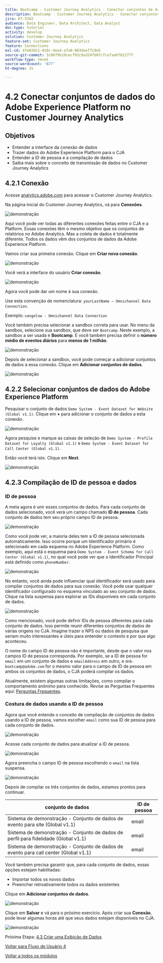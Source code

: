 ```yaml
---
title: Bootcamp - Customer Journey Analytics - Conectar conjuntos de dados Adobe Experience Platform no Customer Journey Analytics
description: Bootcamp - Customer Journey Analytics - Conectar conjuntos de dados Adobe Experience Platform no Customer Journey Analytics
jira: KT-5342
audience: Data Engineer, Data Architect, Data Analyst
doc-type: tutorial
activity: develop
solution: Customer Journey Analytics
feature-set: Customer Journey Analytics
feature: Connections
exl-id: 47e02021-019c-4ea4-a7a8-003deef7c9e5
source-git-commit: 3c86f9b19cecf92c9a324fb6fcfcefaebf82177f
workflow-type: tm+mt
source-wordcount: '677'
ht-degree: 1%

---
```


# 4.2 Conectar conjuntos de dados do Adobe Experience Platform no Customer Journey Analytics

## Objetivos

- Entender a interface da conexão de dados
- Trazer dados do Adobe Experience Platform para o CJA
- Entender a ID de pessoa e a compilação de dados
- Saiba mais sobre o conceito de transmissão de dados no Customer Journey Analytics

## 4.2.1 Conexão

Acesse [analytics.adobe.com](https://analytics.adobe.com) para acessar o Customer Journey Analytics.

Na página inicial do Customer Journey Analytics, vá para **Conexões**.

![demonstração](./images/cja2.png)

Aqui você pode ver todas as diferentes conexões feitas entre o CJA e a Platform. Essas conexões têm o mesmo objetivo que os conjuntos de relatórios no Adobe Analytics. Mas a coleta de dados é totalmente diferente. Todos os dados vêm dos conjuntos de dados da Adobe Experience Platform.

Vamos criar sua primeira conexão. Clique em **Criar nova conexão**.

![demonstração](./images/cja4.png)

Você verá a interface do usuário **Criar conexão**.

![demonstração](./images/cja5.png)

Agora você pode dar um nome à sua conexão.

Use esta convenção de nomenclatura: `yourLastName – Omnichannel Data Connection`.

Exemplo: `vangeluw - Omnichannel Data Connection`

Você também precisa selecionar a sandbox correta para usar. No menu da sandbox, selecione sua sandbox, que deve ser `Bootcamp`. Neste exemplo, a sandbox a ser usada é **Bootcamp**. E você também precisa definir o **número médio de eventos diários** para **menos de 1 milhão**.

![demonstração](./images/cjasb.png)

Depois de selecionar a sandbox, você pode começar a adicionar conjuntos de dados a essa conexão. Clique em **Adicionar conjuntos de dados**.

![demonstração](./images/cjasb1.png)

## 4.2.2 Selecionar conjuntos de dados do Adobe Experience Platform

Pesquisar o conjunto de dados `Demo System - Event Dataset for Website (Global v1.1)`. Clique em **+** para adicionar o conjunto de dados a esta conexão.

![demonstração](./images/cja7.png)

Agora pesquise e marque as caixas de seleção de `Demo System - Profile Dataset for Loyalty (Global v1.1)` e `Demo System - Event Dataset for Call Center (Global v1.1)`.

Então você terá isto. Clique em **Next**.

![demonstração](./images/cja9.png)

## 4.2.3 Compilação de ID de pessoa e dados

### ID de pessoa

A meta agora é unir esses conjuntos de dados. Para cada conjunto de dados selecionado, você verá um campo chamado **ID de pessoa**. Cada conjunto de dados tem seu próprio campo ID de pessoa.

![demonstração](./images/cja11.png)

Como você pode ver, a maioria deles tem a ID de pessoa selecionada automaticamente. Isso ocorre porque um Identificador primário é selecionado em cada esquema no Adobe Experience Platform. Como exemplo, aqui está o esquema para `Demo System - Event Schema for Call Center (Global v1.1)`, no qual você pode ver que o Identificador Principal está definido como `phoneNumber`.

![demonstração](./images/cja13.png)

No entanto, você ainda pode influenciar qual identificador será usado para compilar conjuntos de dados para sua conexão. Você pode usar qualquer identificador configurado no esquema vinculado ao seu conjunto de dados. Clique na lista suspensa para explorar as IDs disponíveis em cada conjunto de dados.

![demonstração](./images/cja14.png)

Como mencionado, você pode definir IDs de pessoa diferentes para cada conjunto de dados. Isso permite reunir diferentes conjuntos de dados de várias origens no CJA. Imagine trazer o NPS ou dados de pesquisa que seriam muito interessantes e úteis para entender o contexto e por que algo aconteceu.

O nome do campo ID de pessoa não é importante, desde que o valor nos campos ID de pessoa corresponda. Por exemplo, se a ID de pessoa for `email` em um conjunto de dados e `emailAddress` em outro, e `dnb-bootcamp@adobe.com` for o mesmo valor para o campo de ID de pessoa em ambos os conjuntos de dados, o CJA poderá compilar os dados.

Atualmente, existem algumas outras limitações, como compilar o comportamento anônimo para conhecido. Revise as Perguntas Frequentes aqui: [Perguntas Frequentes](https://experienceleague.adobe.com/docs/analytics-platform/using/cja-overview/cja-faq.html?lang=pt-BR).

### Costura de dados usando a ID de pessoa

Agora que você entende o conceito de compilação de conjuntos de dados usando a ID de pessoa, vamos escolher `email` como sua ID de pessoa para cada conjunto de dados.

![demonstração](./images/cja15.png)

Acesse cada conjunto de dados para atualizar a ID de pessoa.

![demonstração](./images/cja12a.png)

Agora preencha o campo ID de pessoa escolhendo o `email` na lista suspensa.

![demonstração](./images/cja17.png)

Depois de compilar os três conjuntos de dados, estamos prontos para continuar.

| conjunto de dados | ID de pessoa |
| ----------------- |-------------| 
| Sistema de demonstração - Conjunto de dados de evento para site (Global v1.1) | email |
| Sistema de demonstração - Conjunto de dados de perfil para fidelidade (Global v1.1) | email |
| Sistema de demonstração - Conjunto de dados de evento para call center (Global v1.1) | email |

Você também precisa garantir que, para cada conjunto de dados, essas opções estejam habilitadas:

- Importar todos os novos dados
- Preencher retroativamente todos os dados existentes

Clique em **Adicionar conjuntos de dados**.

![demonstração](./images/cja16.png)

Clique em **Salvar** e vá para o próximo exercício.
Após criar sua **Conexão**, pode levar algumas horas até que seus dados estejam disponíveis no CJA.

![demonstração](./images/cja20.png)

Próxima Etapa: [4.3 Criar uma Exibição de Dados](./ex3.md)

[Voltar para Fluxo de Usuário 4](./uc4.md)

[Voltar a todos os módulos](./../../overview.md)
